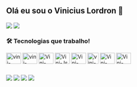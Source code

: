 ## Olá eu sou o Vinicius Lordron  👋

<div>
  <img align="center" src="https://github-readme-stats.vercel.app/api?username=viniciuslordron&theme=dracula" />
  <img align="center" src="https://github-readme-stats.vercel.app/api/top-langs/?username=viniciuslordron&layout=compact&langs_count=7&theme=dracula"/>
</div>

### 🛠️ Tecnologias que trabalho!

<div style="display: inline_block">
  
  <img align = "center" alt= "vini-visual" height = "30" width = "40" src="https://cdn.jsdelivr.net/gh/devicons/devicon@latest/icons/visualstudio/visualstudio-original.svg" />
  
  <img align = "center" alt= "vini-visualCode" height = "30" width = "40" src="https://cdn.jsdelivr.net/gh/devicons/devicon@latest/icons/vscode/vscode-original.svg" />         
          
  <img align="center" alt="Vini-Python" height="30" width="40" src="https://cdn.jsdelivr.net/gh/devicons/devicon@latest/icons/aarch64/aarch64-original.svg">

  <img align="center" alt="Vini-Js" height="30" width="40" src="https://cdn.jsdelivr.net/gh/devicons/devicon@latest/icons/javascript/javascript-original.svg" />

  <img align="center" alt="Vini-css" height="30" width="40" src="https://cdn.jsdelivr.net/gh/devicons/devicon@latest/icons/css3/css3-original.svg" />
  
  <img align = "center" alt = "vini-html" height= "30" widith = "40" src="https://cdn.jsdelivr.net/gh/devicons/devicon@latest/icons/html5/html5-original.svg" />
          
  <img align="center" alt="Vini-C#" height="30" width="40" src="https://cdn.jsdelivr.net/gh/devicons/devicon@latest/icons/csharp/csharp-original.svg" />

  
  <img align="center" alt="Vini-MySQL" height="30" width="40" src="https://cdn.jsdelivr.net/gh/devicons/devicon@latest/icons/mysql/mysql-original.svg" />
          

</div>

##

<div style="display: inline_block"> 
  <a href="..." target="_blank"> <img src="https://img.shields.io/badge/YouTube-FF0000?style=for-the-badge&logo=youtube&logoColor=white" target="_blank"></a>
  <a href="https://instagram.com/v.lordron" target="_blank"><img src="https://img.shields.io/badge/-Instagram-%23E4405F?style=for-the-badge&logo=instagram&logoColor=white" target="_blank"></a>
  <a href="https://discord.gg/viniking" target="_blank"><img src="https://img.shields.io/badge/Discord-7289DA?style=for-the-badge&logo=discord&logoColor=white" target="_blank"></a> 
  <a href="https://www.linkedin.com/in/vinicius-william-lordron-83a94529b?utm_source=share&utm_campaign=share_via&utm_content=profile&utm_medium=ios_app" target="_blank"><img src="https://img.shields.io/badge/-LinkedIn-%230077B5?style=for-the-badge&logo=linkedin&logoColor=white" target="_blank"></a> 
</div>
